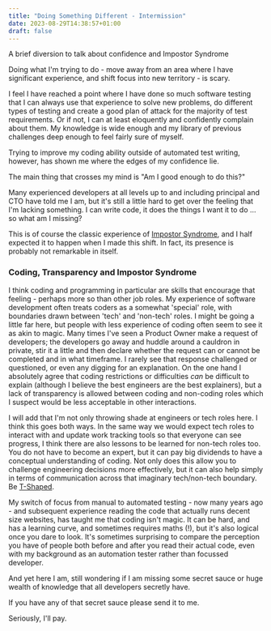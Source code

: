 ```yaml
---
title: "Doing Something Different - Intermission"
date: 2023-08-29T14:38:57+01:00
draft: false
---
```


A brief diversion to talk about confidence and Impostor Syndrome<!--more-->

Doing what I'm trying to do - move away from an area where I have significant experience, and shift focus into new territory - is scary.

I feel I have reached a point where I have done so much software testing that I can always use that experience to solve new problems, do different types of testing and create a good plan of attack for the majority of test requirements. 
Or if not, I can at least eloquently and confidently complain about them. My knowledge is wide enough and my library of previous challenges deep enough to feel fairly sure of myself.

Trying to improve my coding ability outside of automated test writing, however, has shown me where the edges of my confidence lie.

The main thing that crosses my mind is "Am I good enough to do this?"

Many experienced developers at all levels up to and including principal and CTO have told me I am, but it's still a little hard to get over the feeling that I'm lacking something. I can write code, it does the things I want it to do … so what am I missing?

This is of course the classic experience of [Impostor Syndrome](https://en.wikipedia.org/wiki/Impostor_syndrome), and I half expected it to happen when I made this shift. In fact, its presence is probably not remarkable in itself.

### Coding, Transparency and Impostor Syndrome

I think coding and programming in particular are skills that encourage that feeling - perhaps more so than other job roles. My experience of software development often treats coders as a somewhat 'special' role, with boundaries drawn between 'tech' and 'non-tech' roles. I might be going a little far here, but people with less experience of coding often seem to see it as akin to magic. Many times I've seen a Product Owner make a request of developers; the developers go away and huddle around a cauldron in private, stir it a little and then declare whether the request can or cannot be completed and in what timeframe. I rarely see that response challenged or questioned, or even any digging for an explanation. On the one hand I absolutely agree that coding restrictions or difficulties _can_ be difficult to explain (although I believe the best engineers are the best explainers), but a lack of transparency is allowed between coding and non-coding roles which I suspect would be less acceptable in other interactions.

I will add that I'm not only throwing shade at engineers or tech roles here. I think this goes both ways. In the same way we would expect tech roles to interact with and update work tracking tools so that everyone can see progress, I think there are also lessons to be learned for non-tech roles too. You do not have to become an expert, but it can pay big dividends to have a conceptual understanding of coding. Not only does this allow you to challenge engineering decisions more effectively, but it can also help simply in terms of communication across that imaginary tech/non-tech boundary. Be [T-Shaped](https://en.wikipedia.org/wiki/T-shaped_skills).

My switch of focus from manual to automated testing - now many years ago - and subsequent experience reading the code that actually runs decent size websites, has taught me that coding isn't magic. It can be hard, and has a learning curve, and sometimes requires maths (!),
but it's also logical once you dare to look. It's sometimes surprising to compare the perception you have of people both before and after you read their actual code, even with my background as an automation tester rather than focussed developer. 

And yet here I am, still wondering if I am missing some secret sauce or huge wealth of knowledge that all developers secretly have.

If you have any of that secret sauce please send it to me.

Seriously, I'll pay.